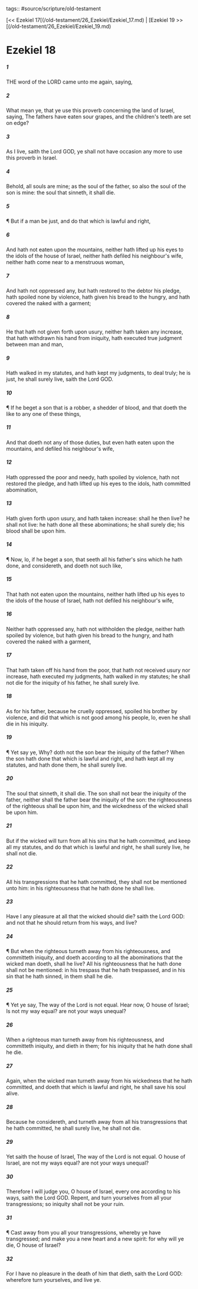 tags:: #source/scripture/old-testament

[<< Ezekiel 17[(/old-testament/26_Ezekiel/Ezekiel_17.md) | [Ezekiel 19 >>[(/old-testament/26_Ezekiel/Ezekiel_19.md)

# Ezekiel 18

##### 1

THE word of the LORD came unto me again, saying,

##### 2

What mean ye, that ye use this proverb concerning the land of Israel, saying, The fathers have eaten sour grapes, and the children's teeth are set on edge?

##### 3

As I live, saith the Lord GOD, ye shall not have occasion any more to use this proverb in Israel.

##### 4

Behold, all souls are mine; as the soul of the father, so also the soul of the son is mine: the soul that sinneth, it shall die.

##### 5

¶ But if a man be just, and do that which is lawful and right,

##### 6

And hath not eaten upon the mountains, neither hath lifted up his eyes to the idols of the house of Israel, neither hath defiled his neighbour's wife, neither hath come near to a menstruous woman,

##### 7

And hath not oppressed any, but hath restored to the debtor his pledge, hath spoiled none by violence, hath given his bread to the hungry, and hath covered the naked with a garment;

##### 8

He that hath not given forth upon usury, neither hath taken any increase, that hath withdrawn his hand from iniquity, hath executed true judgment between man and man,

##### 9

Hath walked in my statutes, and hath kept my judgments, to deal truly; he is just, he shall surely live, saith the Lord GOD.

##### 10

¶ If he beget a son that is a robber, a shedder of blood, and that doeth the like to any one of these things,

##### 11

And that doeth not any of those duties, but even hath eaten upon the mountains, and defiled his neighbour's wife,

##### 12

Hath oppressed the poor and needy, hath spoiled by violence, hath not restored the pledge, and hath lifted up his eyes to the idols, hath committed abomination,

##### 13

Hath given forth upon usury, and hath taken increase: shall he then live? he shall not live: he hath done all these abominations; he shall surely die; his blood shall be upon him.

##### 14

¶ Now, lo, if he beget a son, that seeth all his father's sins which he hath done, and considereth, and doeth not such like,

##### 15

That hath not eaten upon the mountains, neither hath lifted up his eyes to the idols of the house of Israel, hath not defiled his neighbour's wife,

##### 16

Neither hath oppressed any, hath not withholden the pledge, neither hath spoiled by violence, but hath given his bread to the hungry, and hath covered the naked with a garment,

##### 17

That hath taken off his hand from the poor, that hath not received usury nor increase, hath executed my judgments, hath walked in my statutes; he shall not die for the iniquity of his father, he shall surely live.

##### 18

As for his father, because he cruelly oppressed, spoiled his brother by violence, and did that which is not good among his people, lo, even he shall die in his iniquity.

##### 19

¶ Yet say ye, Why? doth not the son bear the iniquity of the father? When the son hath done that which is lawful and right, and hath kept all my statutes, and hath done them, he shall surely live.

##### 20

The soul that sinneth, it shall die. The son shall not bear the iniquity of the father, neither shall the father bear the iniquity of the son: the righteousness of the righteous shall be upon him, and the wickedness of the wicked shall be upon him.

##### 21

But if the wicked will turn from all his sins that he hath committed, and keep all my statutes, and do that which is lawful and right, he shall surely live, he shall not die.

##### 22

All his transgressions that he hath committed, they shall not be mentioned unto him: in his righteousness that he hath done he shall live.

##### 23

Have I any pleasure at all that the wicked should die? saith the Lord GOD: and not that he should return from his ways, and live?

##### 24

¶ But when the righteous turneth away from his righteousness, and committeth iniquity, and doeth according to all the abominations that the wicked man doeth, shall he live? All his righteousness that he hath done shall not be mentioned: in his trespass that he hath trespassed, and in his sin that he hath sinned, in them shall he die.

##### 25

¶ Yet ye say, The way of the Lord is not equal. Hear now, O house of Israel; Is not my way equal? are not your ways unequal?

##### 26

When a righteous man turneth away from his righteousness, and committeth iniquity, and dieth in them; for his iniquity that he hath done shall he die.

##### 27

Again, when the wicked man turneth away from his wickedness that he hath committed, and doeth that which is lawful and right, he shall save his soul alive.

##### 28

Because he considereth, and turneth away from all his transgressions that he hath committed, he shall surely live, he shall not die.

##### 29

Yet saith the house of Israel, The way of the Lord is not equal. O house of Israel, are not my ways equal? are not your ways unequal?

##### 30

Therefore I will judge you, O house of Israel, every one according to his ways, saith the Lord GOD. Repent, and turn yourselves from all your transgressions; so iniquity shall not be your ruin.

##### 31

¶ Cast away from you all your transgressions, whereby ye have transgressed; and make you a new heart and a new spirit: for why will ye die, O house of Israel?

##### 32

For I have no pleasure in the death of him that dieth, saith the Lord GOD: wherefore turn yourselves, and live ye.
